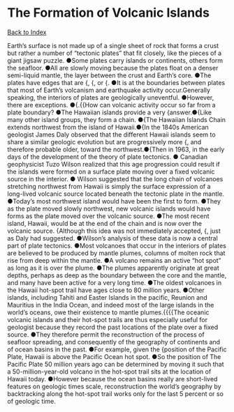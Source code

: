# The Formation of Volcanic Islands
[Back to Index](https://github.com/windows10010/tpoExtractor/blob/master/README.md)

Earth’s surface is not made up of a single sheet of rock that forms a crust but rather a number of “tectonic plates” that fit closely, like the pieces of a giant jigsaw puzzle. ●Some plates carry islands or continents, others form the seafloor. ●All are slowly moving because the plates float on a denser semi-liquid mantle, the layer between the crust and Earth’s core. ●The plates have edges that are {, {, or {. ●It is at the boundaries between plates that most of Earth’s volcanism and earthquake activity occur.Generally speaking, the interiors of plates are geologically uneventful. ●However, there are exceptions. ●{.{{How can volcanic activity occur so far from a plate boundary? ●The Hawaiian islands provide a very {answer.●{Like many other island groups, they form a chain. 
 ●{The Hawaiian Islands Chain extends northwest from the island of Hawaii.●{In the 1840s American geologist James Daly observed that the different Hawaii islands seem to share a similar geologic
 evolution but are progressively more {, and therefore probable older, toward the northwest.●{Then in 1963, in the early days of the development of the theory of plate tectonics. ●
 Canadian geophysicist Tuzo Wilson realized that this age progression could result if the islands were formed on a surface plate moving over a fixed volcanic source in the interior.
● Wilson suggested that the long chain of volcanoes stretching northwest from Hawaii is simply the surface expression of a long-lived volcanic source located beneath the tectonic plate in the mantle.
●Today’s most northwest island would have been the first to form. ●They as the plate moved slowly northwest, new volcanic islands would have forms as the plate moved over the volcanic source. 
 ●The most recent island, Hawaii, would be at the end of the chain and is now over the volcanic source.              {Although this idea was not immediately accepted, {, just as Daly had suggested. ●Wilson’s analysis of these data is now a central part of plate tectonics. ●Most volcanoes that occur in the interiors of plates are believed to be produced by mantle plumes, columns of molten rock that rise from deep within the mantle. ●A volcano remains an active “hot spot” as long as it is over the plume. ●The plumes apparently originate at great depths, perhaps as deep as the boundary between the core and the mantle, and many have been active for a very long time. ●The oldest volcanoes in the Hawaii hot-spot trail have ages close to 80 million years. ●Other islands, including Tahiti and Easter Islands in the pacific, Reunion and Mauritius in the India Ocean, and indeed most of the large islands in the world’s oceans, owe their existence to mantle plumes.{{{{The oceanic volcanic islands and their hot-spot trails are thus especially useful for geologist because they record the past locations of the plate over a fixed source. ●They therefore permit the reconstruction of the process of seafloor spreading, and consequently of the geography of continents and of ocean basins in the past. ●For example, given the {position of the Pacific Plate, Hawaii is above the Pacific Ocean hot spot. ●So the position of The Pacific Plate 50 million years ago can be determined by moving it such that a 50-million-year-old volcano in the hot-spot trail sits at the location of Hawaii today. ●However because the ocean basins really are short-lived features on geologic times scale, reconstruction the world’s geography by backtracking along the hot-spot trail works only for the last 5 percent or so of geologic time.
